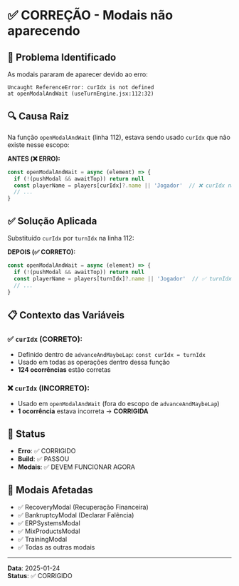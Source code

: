 # ✅ CORREÇÃO - Modais não aparecendo

## 🎯 Problema Identificado

As modais pararam de aparecer devido ao erro:
```
Uncaught ReferenceError: curIdx is not defined
at openModalAndWait (useTurnEngine.jsx:112:32)
```

## 🔍 Causa Raiz

Na função `openModalAndWait` (linha 112), estava sendo usado `curIdx` que não existe nesse escopo:

**ANTES (❌ ERRO):**
```javascript
const openModalAndWait = async (element) => {
  if (!(pushModal && awaitTop)) return null
  const playerName = players[curIdx]?.name || 'Jogador'  // ❌ curIdx não existe aqui
  // ...
}
```

## ✅ Solução Aplicada

Substituído `curIdx` por `turnIdx` na linha 112:

**DEPOIS (✅ CORRETO):**
```javascript
const openModalAndWait = async (element) => {
  if (!(pushModal && awaitTop)) return null
  const playerName = players[turnIdx]?.name || 'Jogador'  // ✅ turnIdx existe no escopo
  // ...
}
```

## 📋 Contexto das Variáveis

### ✅ `curIdx` (CORRETO):
- Definido dentro de `advanceAndMaybeLap`: `const curIdx = turnIdx`
- Usado em todas as operações dentro dessa função
- **124 ocorrências** estão corretas

### ❌ `curIdx` (INCORRETO):
- Usado em `openModalAndWait` (fora do escopo de `advanceAndMaybeLap`)
- **1 ocorrência** estava incorreta → **CORRIGIDA**

## 🚀 Status
- **Erro**: ✅ CORRIGIDO
- **Build**: ✅ PASSOU
- **Modais**: ✅ DEVEM FUNCIONAR AGORA

## 🎯 Modais Afetadas
- ✅ RecoveryModal (Recuperação Financeira)
- ✅ BankruptcyModal (Declarar Falência)  
- ✅ ERPSystemsModal
- ✅ MixProductsModal
- ✅ TrainingModal
- ✅ Todas as outras modais

---
**Data**: 2025-01-24  
**Status**: ✅ CORRIGIDO
